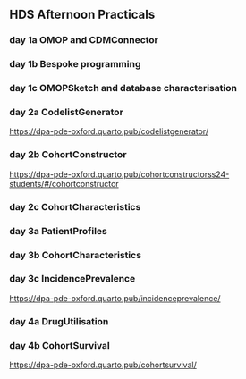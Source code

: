 ## HDS Afternoon Practicals

### day 1a OMOP and CDMConnector

### day 1b Bespoke programming

### day 1c OMOPSketch and database characterisation

### day 2a CodelistGenerator
https://dpa-pde-oxford.quarto.pub/codelistgenerator/

### day 2b CohortConstructor
https://dpa-pde-oxford.quarto.pub/cohortconstructorss24-students/#/cohortconstructor

### day 2c CohortCharacteristics

### day 3a PatientProfiles

### day 3b CohortCharacteristics

### day 3c IncidencePrevalence
https://dpa-pde-oxford.quarto.pub/incidenceprevalence/

### day 4a DrugUtilisation

### day 4b CohortSurvival
https://dpa-pde-oxford.quarto.pub/cohortsurvival/
